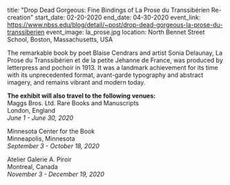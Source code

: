 title: "Drop Dead Gorgeous: Fine Bindings of La Prose du Transsibérien Re-creation"
start_date: 02-20-2020
end_date: 04-30-2020
event_link: https://www.nbss.edu/blog/detail/~post/drop-dead-gorgeous-la-prose-du-transsiberien
event_image: la_prose.jpg
location: North Bennet Street School, Boston, Massachusetts, USA

The remarkable book by poet Blaise Cendrars and artist Sonia Delaunay, La Prose du Transsibérien et de la petite Jehanne de France, was produced by letterpress and pochoir in 1913. It was a landmark achievement for its time with its unprecedented format, avant-garde typography and abstract imagery, and remains vibrant and modern today.

**The exhibit will also travel to the following venues:**  
Maggs Bros. Ltd. Rare Books and Manuscripts  
London, England  
*June 1 - June 30, 2020*

Minnesota Center for the Book  
Minneapolis, Minnesota  
*September 3 - October 18, 2020*

Atelier Galerie A. Piroir  
Montreal, Canada  
*November 3 - December 19, 2020*
